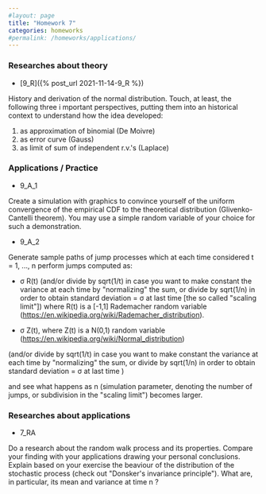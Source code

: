 ```yaml
---
#layout: page
title: "Homework 7"
categories: homeworks
#permalink: /homeworks/applications/
---
```

<h3>Researches about theory</h3>

- [9_R]({% post_url 2021-11-14-9_R %})

History and derivation of the normal distribution. Touch, at least, the following three i mportant perspectives, putting them into an historical context to understand how  the idea developed:

1) as approximation of binomial (De Moivre)
2) as error curve (Gauss)
3) as limit of sum of independent r.v.'s (Laplace)

<h3>Applications / Practice</h3>

- 9_A_1

Create a simulation with graphics to convince yourself of the uniform convergence of the empirical CDF to the theoretical distribution (Glivenko-Cantelli theorem). You may use a simple random variable of your choice for such a demonstration.

- 9_A_2

Generate sample paths of jump processes which at each time considered t = 1, ..., n perform jumps computed as:

-   σ R(t)  (and/or divide by sqrt(1/t) in case you want to make constant the variance at each time by "normalizing" the sum, or divide by sqrt(1/n) in order to obtain standard deviation = σ at last time \[the so called "scaling limit"\])
where R(t)  is a \[-1,1\] Rademacher random variable (https://en.wikipedia.org/wiki/Rademacher_distribution).

-  σ Z(t), where  Z(t) is a N(0,1) random variable (https://en.wikipedia.org/wiki/Normal_distribution)

(and/or divide by sqrt(1/t)  in case you want to make constant the variance at each time by "normalizing" the sum, or divide by sqrt(1/n) in order to obtain standard deviation = σ at last time )

and see what happens as n (simulation parameter, denoting the number of jumps, or subdivision in the "scaling limit") becomes larger.

<h3>Researches about applications</h3>

- 7_RA

Do a research about the random walk process and its properties. Compare your finding with your applications drawing your personal conclusions. Explain based on your exercise the beaviour of the distribution of the stochastic process (check out "Donsker's invariance principle"). What are, in particular, its mean and variance at time n ?

